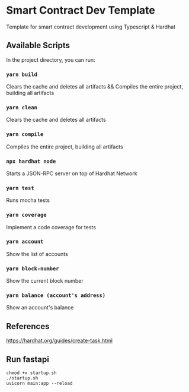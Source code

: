 # Smart Contract Dev Template
Template for smart contract development using Typescript & Hardhat

## Available Scripts

In the project directory, you can run:

### `yarn build`
Clears the cache and deletes all artifacts && Compiles the entire project, building all artifacts

### `yarn clean`
Clears the cache and deletes all artifacts

### `yarn compile`
Compiles the entire project, building all artifacts

### `npx hardhat node`
Starts a JSON-RPC server on top of Hardhat Network

### `yarn test`
Runs mocha tests

### `yarn coverage`
Implement a code coverage for tests

### `yarn account`
Show the list of accounts

### `yarn block-number`
Show the current block number

### `yarn balance (account's address)`
Show an account's balance 

## References
https://hardhat.org/guides/create-task.html

## Run fastapi
```console
chmod +x startup.sh
./startup.sh
uvicorn main:app --reload
```